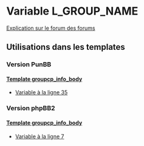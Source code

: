 # Variable L_GROUP_NAME
[Explication sur le forum des forums](http://forum.forumactif.com/t294113-listing-des-variables#L_GROUP_NAME)
## Utilisations dans les templates
### Version PunBB
#### [Template groupcp_info_body](punbb/groupcp_info_body.md)
* [Variable à la ligne 35](../punbb/groupcp_info_body.tpl#L35)
### Version phpBB2
#### [Template groupcp_info_body](subsilver/groupcp_info_body.md)
* [Variable à la ligne 7](../subsilver/groupcp_info_body.tpl#L7)